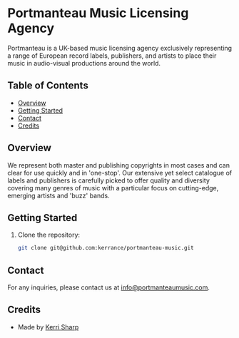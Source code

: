 # Portmanteau Music Licensing Agency

Portmanteau is a UK-based music licensing agency exclusively representing a range of European record labels, publishers, and artists to place their music in audio-visual productions around the world.

## Table of Contents

- [Overview](#overview)
- [Getting Started](#getting-started)
- [Contact](#contact)
- [Credits](#credits)

## Overview

We represent both master and publishing copyrights in most cases and can clear for use quickly and in 'one-stop'. Our extensive yet select catalogue of labels and publishers is carefully picked to offer quality and diversity covering many genres of music with a particular focus on cutting-edge, emerging artists and 'buzz' bands.

## Getting Started

1. Clone the repository:
   ```sh
   git clone git@github.com:kerrance/portmanteau-music.git
   ```

## Contact

For any inquiries, please contact us at info@portmanteaumusic.com.

## Credits

- Made by [Kerri Sharp](https://kerrisharp.com)
